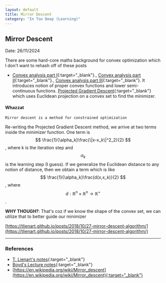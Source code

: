 ```yaml
---
layout: default
title: Mirror Descent
category: "In Too Deep (Learning)"
---
```

## Mirror Descent

Date: 26/11/2024

There are some hard-core maths background for convex optimization which I don't want to rehash off of these posts
- [Convex analysis part I](https://tlienart.github.io/posts/2018/09/23-convex-optimisation-1/){:target="_blank"}., [Convex analysis part II](https://tlienart.github.io/posts/2018/09/24-convex-optimisation-2/){:target="_blank"}., [Convex analysis part III](https://tlienart.github.io/posts/2018/10/09-convex-optimisation-3/){:target="_blank"}. It introduces notion of proper convex functions and lower semi-continuous functions. [Projected Gradient Descent](https://tlienart.github.io/posts/2018/10/10-projected-gradient-descent/index.html){:target="_blank"} which uses Euclidean projection on a convex set to find the minimizer.

#### Whazzat

    Mirror descent is a method for constrained optimization

Re-writing the Projected Gradient Descent method, we arrive at two terms inside the minimizer function. One term is $$ \frac{1}{\alpha_k}\frac{\|x-x_k\|^2_2}{2} $$, where k is the iteration step and $$ \alpha_k $$ is the learning step (I guess). If we generalize the Euclidean distance to any notion of distance, then we obtain a term which is like $$ \frac{1}{\alpha_k}\frac{d(x,x_k)}{2} $$, where $$ d : \mathbb{R}^n\times\mathbb{R}^n \rightarrow \mathbb{R}^{+}$$.

**WHY THOUGH?**: That's coz if we know the shape of the convex set, we can utilize that to better guide our minimizer

[https://tlienart.github.io/posts/2018/10/27-mirror-descent-algorithm/](https://tlienart.github.io/posts/2018/10/27-mirror-descent-algorithm/)

---
### References
- [T. Lienart's notes](https://tlienart.github.io/posts/){:target="_blank"}
- [Boyd's Lecture notes](https://see.stanford.edu/materials/lsocoee364b/01-subgradients_notes.pdf){:target="_blank"}
- [https://en.wikipedia.org/wiki/Mirror_descent](https://en.wikipedia.org/wiki/Mirror_descent){:target="_blank"}